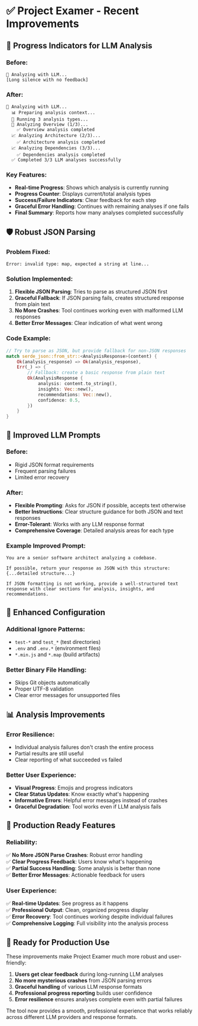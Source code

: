 # ✅ Project Examer - Recent Improvements

## 🚀 **Progress Indicators for LLM Analysis**

### Before:
```
🤖 Analyzing with LLM...
[Long silence with no feedback]
```

### After:
```
🤖 Analyzing with LLM...
  📊 Preparing analysis context...
  🔄 Running 3 analysis types...
  🚀 Analyzing Overview (1/3)...
    ✅ Overview analysis completed
  📈 Analyzing Architecture (2/3)...
    ✅ Architecture analysis completed
  📈 Analyzing Dependencies (3/3)...
    ✅ Dependencies analysis completed
  ✅ Completed 3/3 LLM analyses successfully
```

### Key Features:
- **Real-time Progress**: Shows which analysis is currently running
- **Progress Counter**: Displays current/total analysis types
- **Success/Failure Indicators**: Clear feedback for each step
- **Graceful Error Handling**: Continues with remaining analyses if one fails
- **Final Summary**: Reports how many analyses completed successfully

## 🛡️ **Robust JSON Parsing**

### Problem Fixed:
```
Error: invalid type: map, expected a string at line...
```

### Solution Implemented:
1. **Flexible JSON Parsing**: Tries to parse as structured JSON first
2. **Graceful Fallback**: If JSON parsing fails, creates structured response from plain text
3. **No More Crashes**: Tool continues working even with malformed LLM responses
4. **Better Error Messages**: Clear indication of what went wrong

### Code Example:
```rust
// Try to parse as JSON, but provide fallback for non-JSON responses
match serde_json::from_str::<AnalysisResponse>(content) {
    Ok(analysis_response) => Ok(analysis_response),
    Err(_) => {
        // Fallback: create a basic response from plain text
        Ok(AnalysisResponse {
            analysis: content.to_string(),
            insights: Vec::new(),
            recommendations: Vec::new(),
            confidence: 0.5,
        })
    }
}
```

## 📝 **Improved LLM Prompts**

### Before:
- Rigid JSON format requirements
- Frequent parsing failures
- Limited error recovery

### After:
- **Flexible Prompting**: Asks for JSON if possible, accepts text otherwise
- **Better Instructions**: Clear structure guidance for both JSON and text responses
- **Error-Tolerant**: Works with any LLM response format
- **Comprehensive Coverage**: Detailed analysis areas for each type

### Example Improved Prompt:
```
You are a senior software architect analyzing a codebase. 

If possible, return your response as JSON with this structure: 
{...detailed structure...}

If JSON formatting is not working, provide a well-structured text 
response with clear sections for analysis, insights, and recommendations.
```

## 🔧 **Enhanced Configuration**

### Additional Ignore Patterns:
- `test-*` and `test_*` (test directories)
- `.env` and `.env.*` (environment files)
- `*.min.js` and `*.map` (build artifacts)

### Better Binary File Handling:
- Skips Git objects automatically
- Proper UTF-8 validation
- Clear error messages for unsupported files

## 📊 **Analysis Improvements**

### Error Resilience:
- Individual analysis failures don't crash the entire process
- Partial results are still useful
- Clear reporting of what succeeded vs failed

### Better User Experience:
- **Visual Progress**: Emojis and progress indicators
- **Clear Status Updates**: Know exactly what's happening
- **Informative Errors**: Helpful error messages instead of crashes
- **Graceful Degradation**: Tool works even if LLM analysis fails

## 🎯 **Production Ready Features**

### Reliability:
✅ **No More JSON Parse Crashes**: Robust error handling  
✅ **Clear Progress Feedback**: Users know what's happening  
✅ **Partial Success Handling**: Some analysis is better than none  
✅ **Better Error Messages**: Actionable feedback for users  

### User Experience:
✅ **Real-time Updates**: See progress as it happens  
✅ **Professional Output**: Clean, organized progress display  
✅ **Error Recovery**: Tool continues working despite individual failures  
✅ **Comprehensive Logging**: Full visibility into the analysis process  

## 🚀 **Ready for Production Use**

These improvements make Project Examer much more robust and user-friendly:

1. **Users get clear feedback** during long-running LLM analyses
2. **No more mysterious crashes** from JSON parsing errors
3. **Graceful handling** of various LLM response formats
4. **Professional progress reporting** builds user confidence
5. **Error resilience** ensures analyses complete even with partial failures

The tool now provides a smooth, professional experience that works reliably across different LLM providers and response formats.